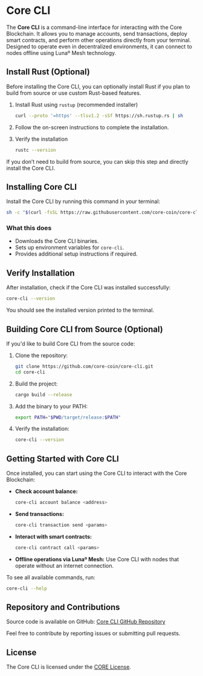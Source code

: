 # Core CLI

The **Core CLI** is a command-line interface for interacting with the Core Blockchain. It allows you to manage accounts, send transactions, deploy smart contracts, and perform other operations directly from your terminal. Designed to operate even in decentralized environments, it can connect to nodes offline using Lunaº Mesh technology.

## Install Rust (Optional)

Before installing the Core CLI, you can optionally install Rust if you plan to build from source or use custom Rust-based features.

1. Install Rust using `rustup` (recommended installer)

   ```bash
   curl --proto '=https' --tlsv1.2 -sSf https://sh.rustup.rs | sh
   ```

2. Follow the on-screen instructions to complete the installation.

3. Verify the installation

   ```bash
   rustc --version
   ```

If you don’t need to build from source, you can skip this step and directly install the Core CLI.

## Installing Core CLI

Install the Core CLI by running this command in your terminal:

```bash
sh -c "$(curl -fsSL https://raw.githubusercontent.com/core-coin/core-cli/refs/heads/master/install)"
```

### What this does

- Downloads the Core CLI binaries.
- Sets up environment variables for `core-cli`.
- Provides additional setup instructions if required.

## Verify Installation

After installation, check if the Core CLI was installed successfully:

```bash
core-cli --version
```

You should see the installed version printed to the terminal.

## Building Core CLI from Source (Optional)

If you'd like to build Core CLI from the source code:

1. Clone the repository:

   ```bash
   git clone https://github.com/core-coin/core-cli.git
   cd core-cli
   ```

2. Build the project:

   ```bash
   cargo build --release
   ```

3. Add the binary to your PATH:

   ```bash
   export PATH="$PWD/target/release:$PATH"
   ```

4. Verify the installation:

   ```bash
   core-cli --version
   ```

## Getting Started with Core CLI

Once installed, you can start using the Core CLI to interact with the Core Blockchain:

- **Check account balance:**

  ```bash
  core-cli account balance <address>
  ```

- **Send transactions:**

  ```bash
  core-cli transaction send <params>
  ```

- **Interact with smart contracts:**

  ```bash
  core-cli contract call <params>
  ```

- **Offline operations via Lunaº Mesh:** Use Core CLI with nodes that operate without an internet connection.

To see all available commands, run:

```bash
core-cli --help
```

## Repository and Contributions

Source code is available on GitHub:
[Core CLI GitHub Repository](https://github.com/core-coin/core-cli)

Feel free to contribute by reporting issues or submitting pull requests.

## License

The Core CLI is licensed under the [CORE License](LICENSE).

